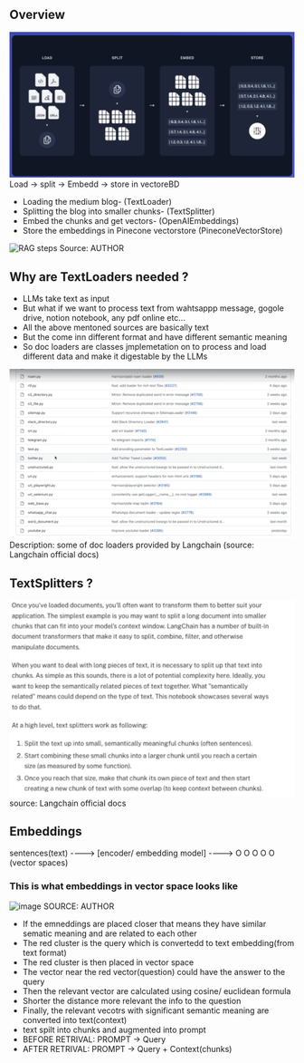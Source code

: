 ## Overview



![alt text](image.png)
Load -> split -> Embedd -> store in vectoreBD
- Loading the medium blog- (TextLoader)
- Splitting the blog into smaller chunks- (TextSplitter)
- Embed the chunks and get vectors- (OpenAIEmbeddings)
- Store the embeddings in Pinecone vectorstore (PineconeVectorStore)


![RAG steps](https://github.com/user-attachments/assets/3b972ad9-38c5-4761-a845-8ecde675a2f7)
Source: AUTHOR


## Why are TextLoaders needed ?
- LLMs take text as input 
- But what if we want to process text from wahtsappp message, gogole drive, notion notebook, any pdf online etc...
- All the above mentoned sources are basically text
- But the come inn different format and have different semantic meaning
- So doc loaders are classes jmplemetation on to process and load different data and make it digestable by the LLMs

![alt text](image-2.png)
Description: some of doc loaders provided by Langchain (source: Langchain official docs)

## TextSplitters ?
![alt text](image-3.png)
source: Langchain official docs

## Embeddings
sentences(text) ---->  [encoder/ embedding model] ----> O O O O O (vector spaces)

### This is what embeddings in vector space looks like

![image](https://github.com/user-attachments/assets/3c0d4c53-8b1b-436c-90b9-ef3ef091e685)
SOURCE: AUTHOR

- If the emneddings are placed closer that means they have similar sematic meaning and are related to each other
- The red cluster is the query which is convertedd to text embedding(from text format)
- The red cluster is then placed in vector space
- The vector near the red vector(question) could have the answer to the query
- Then the relevant vector are calculated using cosine/ euclidean formula
- Shorter the distance more relevant the info to the question
- Finally, the relevant vecotrs with significant semantic meaning are converted into text(context) 
-  text spilt into chunks and augmented into prompt
-  BEFORE RETRIVAL: PROMPT -> Query
-  AFTER RETRIVAL: PROMPT -> Query + Context(chunks)





